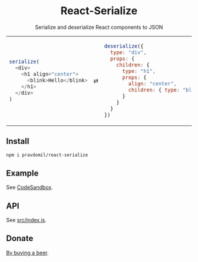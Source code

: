 <h1 align="center">React-Serialize</h1>
<p align="center">Serialize and deserialize React components to JSON</p>

<table><tr><td>

```js
serialize(
  <div>
    <h1 align="center">
      <blink>Hello</blink>
    </h1>
  </div>
)
```

</td><td>⇄</td><td>

```js
deserialize({
  type: "div",
  props: {
    children: {
      type: "h1",
      props: {
        align: "center",
        children: { type: "blink", props: { children: "Hello" } }
      }
    }
  }
})
```

</td></tr></table>

## Install

```sh
npm i pravdomil/react-serialize
```

## Example

See [CodeSandbox](https://codesandbox.io/embed/github/pravdomil/react-serialize/tree/master/example?expanddevtools=1).

## API

See [src/index.js](src/index.js).

## Donate

[By buying a beer](https://www.paypal.com/cgi-bin/webscr?cmd=_s-xclick&hosted_button_id=BCL2X3AFQBAP2&item_name=react-serialize%20Beer).
